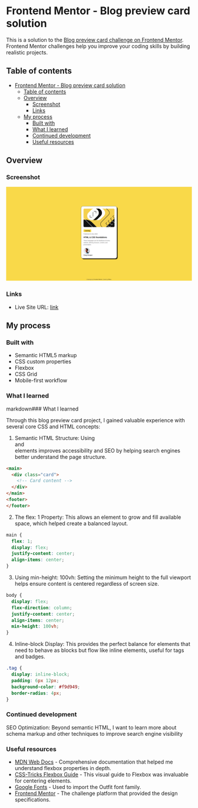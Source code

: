 # Frontend Mentor - Blog preview card solution

This is a solution to the [Blog preview card challenge on Frontend Mentor](https://www.frontendmentor.io/challenges/blog-preview-card-ckPaj01IcS). Frontend Mentor challenges help you improve your coding skills by building realistic projects. 

## Table of contents

- [Frontend Mentor - Blog preview card solution](#frontend-mentor---blog-preview-card-solution)
  - [Table of contents](#table-of-contents)
  - [Overview](#overview)
    - [Screenshot](#screenshot)
    - [Links](#links)
  - [My process](#my-process)
    - [Built with](#built-with)
    - [What I learned](#what-i-learned)
    - [Continued development](#continued-development)
    - [Useful resources](#useful-resources)

## Overview

### Screenshot

![screeenshot](/design/live_webpage.png)


### Links
- Live Site URL: [link](https://rffkive.github.io/Blog-preview-card/)

## My process

### Built with

- Semantic HTML5 markup
- CSS custom properties
- Flexbox
- CSS Grid
- Mobile-first workflow

### What I learned

markdown### What I learned

Through this blog preview card project, I gained valuable experience with several core CSS and HTML concepts:

1. Semantic HTML Structure: Using <main> and <footer> elements improves accessibility and SEO by helping search engines better understand the page structure.
   
```html
<main>
  <div class="card">
    <!-- Card content -->
  </div>
</main>
<footer>
</footer>
```

2. The flex: 1 Property: This allows an element to grow and fill available space, which helped create a balanced layout.

```css
main {
  flex: 1;
  display: flex;
  justify-content: center;
  align-items: center;
}
```

3. Using min-height: 100vh: Setting the minimum height to the full viewport helps ensure content is centered regardless of screen size.

```css
body {
  display: flex;
  flex-direction: column;
  justify-content: center;
  align-items: center;
  min-height: 100vh;
}
```

4. Inline-block Display: This provides the perfect balance for elements that need to behave as blocks but flow like inline elements, useful for tags and badges.

```css
.tag {
  display: inline-block;
  padding: 6px 12px;
  background-color: #f9d949;
  border-radius: 4px;
}
```

### Continued development

SEO Optimization: Beyond semantic HTML, I want to learn more about schema markup and other techniques to improve search engine visibility

### Useful resources

- [MDN Web Docs](https://developer.mozilla.org/en-US/) - Comprehensive documentation that helped me understand flexbox properties in depth.
- [CSS-Tricks Flexbox Guide](https://css-tricks.com/snippets/css/a-guide-to-flexbox/) - This visual guide to Flexbox was invaluable for centering elements.
- [Google Fonts](https://fonts.google.com/) - Used to import the Outfit font family.
- [Frontend Mentor](https://www.frontendmentor.io/) - The challenge platform that provided the design specifications.
